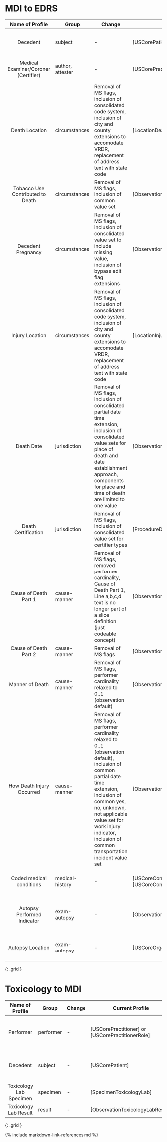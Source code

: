 # MDI to EDRS
<!-- |Document MDI to EDRS (Bundle) |   Bundle |    -    | [] |     -         |   -      |
|MDI to EDRS (Composition)|   Composition  |    -    | [] |     -         |   -      | -->

| Name of Profile | Group | Change         |  Current Profile   | New Profile  | Comment |
| :-------------: | ----- | -------------- | ------------- | ------------ | :-----: |
|Decedent |  subject  |    -    | [USCorePatient] |  -  |   not creating a new common profile   |
|Medical Examiner/Coroner (Certifier) |  author, attester  |    -    | [USCorePractitioner] |  -  |   not creating a new common profile    |
|Death Location |  circumstances  |    Removal of MS flags, inclusion of consolidated code system, inclusion of city and county extensions to accomodate VRDR, replacement of address text with state code     | [LocationDeath] |  [LocationDeathVitalRecordsNew]  |  -  |
|Tobacco Use Contributed to Death |  circumstances  | Removal of MS flags, inclusion of common value set | [ObservationTobaccoUseContributedToDeath] |    [ObservationTobaccoUseContributedToDeathVitalRecordsNew] | - |
|Decedent Pregnancy |  circumstances  |   Removal of MS flags, inclusion of consolidated value set to include missing value, inclusion of bypass edit flag extensions   | [ObservationDecedentPregnancy] | [ObservationDecedentPregnancyVitalRecordsNew] | - |
|Injury Location |  circumstances  |    Removal of MS flags, inclusion of consolidated code system, inclusion of city and county extensions to accomodate VRDR, replacement of address text with state code    | [LocationInjury] | [LocationInjuryVitalRecordsNew] |  -  |
|Death Date |  jurisdiction  |   Removal of MS flags, inclusion of consolidated partial date time extension, inclusion of consolidated value sets for place of death and date establishment approach, components for place and time of death are limited to one value  | [ObservationDeathDate] |  [DeathDateNew]  |   -      |
|Death Certification |  jurisdiction  |    Removal of MS flags, inclusion of consolidated value set for certifier types   | [ProcedureDeathCertification] | [ProcedureDeathCertificationVitalRecordsNew] |  - |
|Cause of Death Part 1 |  cause-manner  |  Removal of MS flags, removed performer cardinality, Cause of Death Part 1, Line a,b,c,d text is no longer part of a slice definition (just codeable concept)  | [ObservationCauseOfDeathPart1] | [ObservationCauseOfDeathPart1VitalRecordsNew] |   performer cardinality in MDI is 1..1, removal of cardinality prompts inheritance of 0..1 from observation profile  |
|Cause of Death Part 2 |   cause-manner  |   Removal of MS flags   | [ObservationContributingCauseOfDeathPart2] | [ObservationCauseOfDeathPart2VitalRecordsNew] | - |
|Manner of Death |  cause-manner  |   Removal of MS flags, performer cardinality relaxed to 0..1 (observation default)   | [ObservationMannerOfDeath] | [ObservationMannerOfDeathVitalRecordsNew] |   -      |
|How Death Injury Occurred | cause-manner |  Removal of MS flags, performer cardinality relaxed to 0..1 (observation default), inclusion of common partial date time extension, inclusion of common yes, no, unknown, not applicable value set for work injury indicator, inclusion of common transportation incident value set   | [ObservationHowDeathInjuryOccurred] | [ObservationInjuryIncidentVitalRecordsNew]  | - |
| Coded medical conditions | medical-history  |    -    | [USCoreConditionEncounterDiagnosis] or [USCoreConditionProblemsandHealthConcerns] |    -    |   not creating a new common profile   |
|Autopsy Performed Indicator | exam-autopsy  |    -    | [ObservationAutopsyPerformedIndicator] |    -    |   profile with same/similar name is dissimilar across other profiles   |
|Autopsy Location | exam-autopsy  |    -    | [USCoreOrganization] or [USCoreLocation] |    -    |   not creating a new common profile   |
{: .grid }

# Toxicology to MDI
<!-- |Message Toxicology to MDI Bundle | Bundle |    -    | [] |     -         |   -      |
|Toxicology to MDI MessageHeader | ToxtoMDIMessage |    -    | [] |     -         |   -      |
|Toxicology Lab Result to MDI | DiagnosticReport |    -    | [] |     -         |   -      |  -->

| Name of Profile | Group | Change         |  Current Profile   | New Profile  | Comment |
| :-------------: | ----- | -------------- | ------------- | ------------ | :-----: | 
|Performer |  performer  |  - | [USCorePractitioner] or [USCorePractitionerRole] | - |   not creating a new common profile  |
|Decedent |  subject  |    -    | [USCorePatient] |  -  |   not creating a new common profile   |
|Toxicology Lab Specimen |  specimen  |    -    | [SpecimenToxicologyLab] |     -         |   -      |
|Toxicology Lab Result | result  |    -    | [ObservationToxicologyLabResult] |     -         |   -      |
{: .grid }

<!-- # Administrative / Other
| Name of Profile | Group | change  |  Current Profile   | New Profile  | Comment |
| :-------------: | ----- | ------- | ------------------ | ------------ | :-----: | 
|Document Reference: MDI Report | Administrative Profiles  |    -    | [] |     -         |   -      |
|MessageDefinitionToxicologySystem  | Capability Statements  |    -    | [MessageDefinition-toxicology-system] |     -         |   -      |
{: .grid } -->


{% include markdown-link-references.md %}